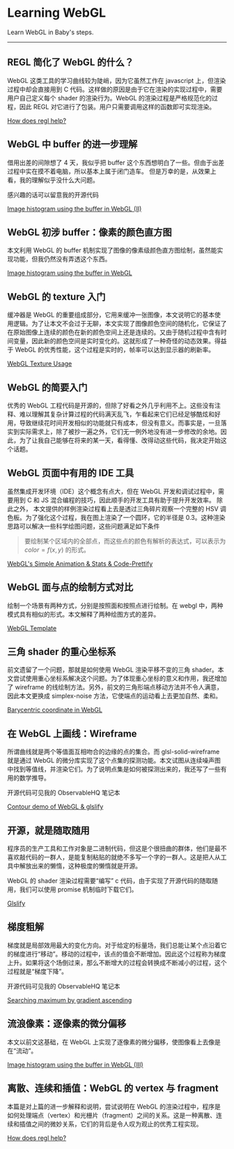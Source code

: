 # Learning WebGL

Learn WebGL in Baby's steps.

---
## REGL 简化了 WebGL 的什么？

WebGL 这类工具的学习曲线较为陡峭，因为它虽然工作在 javascript 上，但渲染过程中却会直接用到 C 代码。这样做的原因是由于它在渲染的实现过程中，需要用户自己定义每个 shader 的渲染行为。WebGL 的渲染过程是严格规范化的过程，因此 REGL 对它进行了包装。用户只需要调用这样的函数即可实现渲染。

[How does regl help?](https://observablehq.com/@listenzcc/how-does-regl-help)

## WebGL 中 buffer 的进一步理解

借用出差的间隙想了 4 天，我似乎把 buffer 这个东西想明白了一些。但由于出差过程中实在摸不着电脑，所以基本上属于闭门造车。 但是万幸的是，从效果上看，我的理解似乎没什么大问题。

感兴趣的话可以留意我的开源代码

[Image histogram using the buffer in WebGL (II)](https://observablehq.com/@listenzcc/image-histogram-using-the-buffer-in-webgl-ii)

## WebGL 初涉 buffer：像素的颜色直方图

本文利用 WebGL 的 buffer 机制实现了图像的像素级颜色直方图绘制，虽然能实现功能，但我仍然没有弄透这个东西。

[Image histogram using the buffer in WebGL](https://observablehq.com/@listenzcc/image-histogram-using-the-buffer-in-webgl)

## WebGL 的 texture 入门

缓冲器是 WebGL 的重要组成部分，它用来缓冲一张图像，本文说明它的基本使用逻辑。为了让本文不会过于无聊，本文实现了图像颜色空间的随机化，它保证了在原始图像上连续的颜色在新的颜色空间上还是连续的。又由于随机过程中含有时间变量，因此新的颜色空间是实时变化的。这就形成了一种奇怪的动态效果。得益于 WebGL 的优秀性能，这个过程是实时的，帧率可以达到显示器的刷新率。

[WebGL Texture Usage](https://observablehq.com/@listenzcc/webgl-texture-usage)

## WebGL 的简要入门

优秀的 WebGL 工程代码是开源的，但除了好看之外几乎利用不上。这些没有注释、难以理解其复杂计算过程的代码满天乱飞，乍看起来它们已经足够酷炫和好用，导致继续花时间开发相似的功能就只有成本，但没有意义。而事实是，一旦落实到实际需求上，除了被抄一遍之外，它们无一例外地没有进一步修改的余地。因此，为了让我自己能够在将来的某一天，看得懂、改得动这些代码，我决定开始这个话题。

## WebGL 页面中有用的 IDE 工具

虽然集成开发环境（IDE）这个概念有点大，但在 WebGL 开发和调试过程中，需要用到 C 和 JS 混合编程的技巧，因此顺手的开发工具有助于提升开发效率。
除此之外， 本文提供的样例渲染过程看上去是透过三角碎片观察一个完整的 HSV 调色板。为了强化这个过程，我在图上渲染了一个圆环，它的半径是 $0.3$。这种渲染思路可以解决一些科学绘图问题，这些问题满足如下条件

> 要绘制某个区域内的全部点，而这些点的颜色有解析的表达式，可以表示为 $color = f(x, y)$ 的形式。
> 

[WebGL's Simple Animation & Stats & Code-Prettify](https://observablehq.com/@listenzcc/webgls-template)

## WebGL 面与点的绘制方式对比

绘制一个场景有两种方式，分别是按照面和按照点进行绘制。在 webgl 中，两种模式具有相似的形式。本文解释了两种绘图方式的差异。

[WebGL Template](https://observablehq.com/@listenzcc/webgl-template)

## 三角 shader 的重心坐标系

前文遗留了一个问题，那就是如何使用 WebGL 渲染平移不变的三角 shader。本文尝试使用重心坐标系解决这个问题。为了体现重心坐标的意义和作用，我还增加了 wireframe 的线绘制方法。另外，前文的三角形端点移动方法并不令人满意，因此本文更换成 simplex-noise 方法，它使端点的运动看上去更加自然、柔和。

[Barycentric coordinate in WebGL](https://observablehq.com/@listenzcc/barycentric-coordinate-in-webgl)

## 在 WebGL 上画线：Wireframe

所谓曲线就是两个等值面互相吻合的边缘的点的集合。而 glsl-solid-wireframe 就是通过 WebGL 的微分库实现了这个点集的探测功能。本文试图从连续噪声图中找到等值线，并渲染它们。为了说明点集是如何被探测出来的，我还写了一些有用的数学推导。

开源代码可见我的 ObservableHQ 笔记本

[Contour demo of WebGL & glslify](https://observablehq.com/@listenzcc/contour-demo-of-webgl-glslify)

## 开源，就是随取随用

程序员的生产工具和工作对象是二进制代码，但这是个很扭曲的群体，他们是最不喜欢敲代码的一群人，是能复制粘贴的就绝不多写一个字的一群人。这是把人从工具中解放出来的懒惰，这种极度的懒惰就是开源。

WebGL 的 shader 渲染过程需要“编写” c 代码，由于实现了开源代码的随取随用，我们可以使用 promise 机制临时下载它们。

[Glslify](https://observablehq.com/@listenzcc/glslify)

## 梯度粗解

梯度就是局部效用最大的变化方向。对于给定的标量场，我们总能让某个点沿着它的梯度进行“移动”。移动的过程中，该点的值会不断增加。因此这个过程称为梯度上升。如果将这个场倒过来，那么不断增大的过程会转换成不断减小的过程，这个过程就是“梯度下降”。

开源代码可见我的 ObservableHQ 笔记本

[Searching maximum by gradient ascending](https://observablehq.com/@listenzcc/searching-maximum-by-gradient-ascending)

## 流浪像素：逐像素的微分偏移

本文以前文这基础，在 WebGL 上实现了逐像素的微分偏移，使图像看上去像是在“流动”。

[Image histogram using the buffer in WebGL (III)](https://observablehq.com/@listenzcc/image-histogram-using-the-buffer-in-webgl-iii)

## 离散、连续和插值：WebGL 的 vertex 与 fragment

本篇是对上篇的进一步解释和说明，尝试说明在 WebGL 的渲染过程中，程序是如何处理端点（vertex）和光栅片（fragment）之间的关系。这是一种离散、连续和插值之间的微妙关系，它们的背后是令人叹为观止的优秀工程实现。

[How does regl help?](https://observablehq.com/@listenzcc/how-does-regl-help)


